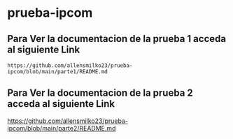 # prueba-ipcom
## Para Ver la documentacion de la prueba 1 acceda al siguiente Link
    https://github.com/allensmilko23/prueba-ipcom/blob/main/parte1/README.md
## Para Ver la documentacion de la prueba 2 acceda al siguiente Link
   https://github.com/allensmilko23/prueba-ipcom/blob/main/parte2/README.md